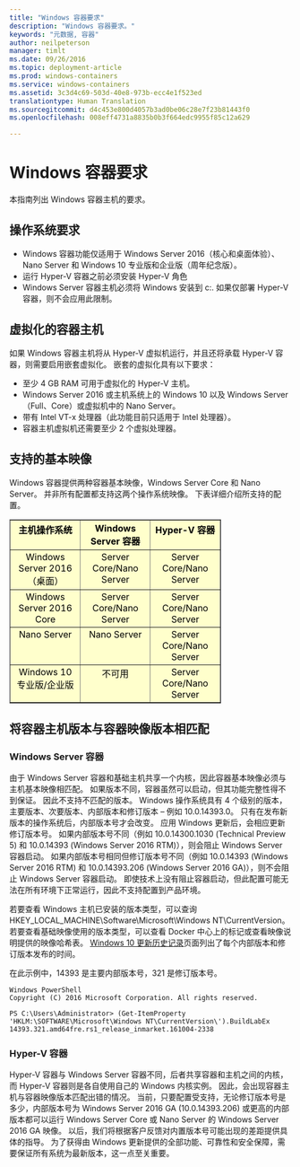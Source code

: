 ```yaml
---
title: "Windows 容器要求"
description: "Windows 容器要求。"
keywords: "元数据, 容器"
author: neilpeterson
manager: timlt
ms.date: 09/26/2016
ms.topic: deployment-article
ms.prod: windows-containers
ms.service: windows-containers
ms.assetid: 3c3d4c69-503d-40e8-973b-ecc4e1f523ed
translationtype: Human Translation
ms.sourcegitcommit: d4c453e800d4057b3ad0be06c28e7f23b81443f0
ms.openlocfilehash: 008eff4731a8835b0b3f664edc9955f85c12a629

---
```


# Windows 容器要求

本指南列出 Windows 容器主机的要求。

## 操作系统要求

- Windows 容器功能仅适用于 Windows Server 2016（核心和桌面体验）、Nano Server 和 Windows 10 专业版和企业版（周年纪念版）。
- 运行 Hyper-V 容器之前必须安装 Hyper-V 角色
- Windows Server 容器主机必须将 Windows 安装到 c:\. 如果仅部署 Hyper-V 容器，则不会应用此限制。

## 虚拟化的容器主机

如果 Windows 容器主机将从 Hyper-V 虚拟机运行，并且还将承载 Hyper-V 容器，则需要启用嵌套虚拟化。 嵌套的虚拟化具有以下要求：

- 至少 4 GB RAM 可用于虚拟化的 Hyper-V 主机。
- Windows Server 2016 或主机系统上的 Windows 10 以及 Windows Server（Full、Core）或虚拟机中的 Nano Server。
- 带有 Intel VT-x 处理器（此功能目前只适用于 Intel 处理器）。
- 容器主机虚拟机还需要至少 2 个虚拟处理器。

## 支持的基本映像

Windows 容器提供两种容器基本映像，Windows Server Core 和 Nano Server。 并非所有配置都支持这两个操作系统映像。 下表详细介绍所支持的配置。

<table border="1" style="background-color:FFFFCC;border-collapse:collapse;border:1px solid FFCC00;color:000000;width:75%" cellpadding="5" cellspacing="5">
<thead>
<tr valign="top">
<th><center>主机操作系统</center></th>
<th><center>Windows Server 容器</center></th>
<th><center>Hyper-V 容器</center></th>
</tr>
</thead>
<tbody>
<tr valign="top">
<td><center>Windows Server 2016（桌面）</center></td>
<td><center>Server Core/Nano Server</center></td>
<td><center>Server Core/Nano Server</center></td>
</tr>
<tr valign="top">
<td><center>Windows Server 2016 Core</center></td>
<td><center>Server Core/Nano Server</center></td>
<td><center>Server Core/Nano Server</center></td>
</tr>
<tr valign="top">
<td><center>Nano Server</center></td>
<td><center> Nano Server</center></td>
<td><center>Server Core/Nano Server</center></td>
</tr>
<tr valign="top">
<td><center>Windows 10 专业版/企业版</center></td>
<td><center>不可用</center></td>
<td><center>Server Core/Nano Server</center></td>
</tr>
</tbody>
</table>

## 将容器主机版本与容器映像版本相匹配
### Windows Server 容器
由于 Windows Server 容器和基础主机共享一个内核，因此容器基本映像必须与主机基本映像相匹配。  如果版本不同，容器虽然可以启动，但其功能完整性得不到保证。 因此不支持不匹配的版本。  Windows 操作系统具有 4 个级别的版本，主要版本、次要版本、内部版本和修订版本 – 例如 10.0.14393.0。 只有在发布新版本的操作系统后，内部版本号才会改变。 应用 Windows 更新后，会相应更新修订版本号。 如果内部版本号不同（例如 10.0.14300.1030 (Technical Preview 5) 和 10.0.14393 (Windows Server 2016 RTM)），则会阻止 Windows Server 容器启动。 如果内部版本号相同但修订版本号不同（例如 10.0.14393 (Windows Server 2016 RTM) 和 10.0.14393.206 (Windows Server 2016 GA)），则不会阻止 Windows Server 容器启动。 即使技术上没有阻止容器启动，但此配置可能无法在所有环境下正常运行，因此不支持配置到产品环境。 

若要查看 Windows 主机已安装的版本类型，可以查询 HKEY_LOCAL_MACHINE\Software\Microsoft\Windows NT\CurrentVersion。  若要查看基础映像使用的版本类型，可以查看 Docker 中心上的标记或查看映像说明提供的映像哈希表。  [Windows 10 更新历史记录](https://support.microsoft.com/en-us/help/12387/windows-10-update-history)页面列出了每个内部版本和修订版本发布的时间。

在此示例中，14393 是主要内部版本号，321 是修订版本号。
```none
Windows PowerShell
Copyright (C) 2016 Microsoft Corporation. All rights reserved.

PS C:\Users\Administrator> (Get-ItemProperty 'HKLM:\SOFTWARE\Microsoft\Windows NT\CurrentVersion\').BuildLabEx
14393.321.amd64fre.rs1_release_inmarket.161004-2338
```

### Hyper-V 容器
Hyper-V 容器与 Windows Server 容器不同，后者共享容器和主机之间的内核，而 Hyper-V 容器则是各自使用自己的 Windows 内核实例。  因此，会出现容器主机与容器映像版本匹配出错的情况。  当前，只要配置受支持，无论修订版本号是多少，内部版本号为 Windows Server 2016 GA (10.0.14393.206) 或更高的内部版本都可以运行 Windows Server Core 或 Nano Server 的 Windows Server 2016 GA 映像。  以后，我们将根据客户反馈对内置版本号可能出现的差距提供具体的指导。  为了获得由 Windows 更新提供的全部功能、可靠性和安全保障，需要保证所有系统为最新版本，这一点至关重要。  


<!--HONumber=Oct16_HO2-->


